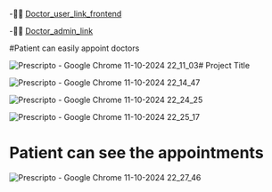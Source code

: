 
-👩‍🦯 [Doctor_user_link_frontend](https://doctor-frontend-dij2.onrender.com)
 
-🧑‍⚕ [Doctor_admin_link](https://doctor-admin-hz8m.onrender.com)

#Patient can easily appoint doctors

![Prescripto - Google Chrome 11-10-2024 22_11_03](https://github.com/user-attachments/assets/6ff9493c-18fe-4b10-9487-35bd58d5c622)﻿# Project Title

![Prescripto - Google Chrome 11-10-2024 22_14_47](https://github.com/user-attachments/assets/26823077-8b4f-4beb-a478-2de49a9116d9)


![Prescripto - Google Chrome 11-10-2024 22_24_25](https://github.com/user-attachments/assets/9844a2a9-b507-4ae4-a9c9-1a1d77d1a268)


![Prescripto - Google Chrome 11-10-2024 22_25_17](https://github.com/user-attachments/assets/b1380c1a-8d40-46ba-b413-dbf049caf80e)


# Patient can see the appointments 
![Prescripto - Google Chrome 11-10-2024 22_27_46](https://github.com/user-attachments/assets/0cfd15d3-0882-48de-b2f4-966dd21ed037)




